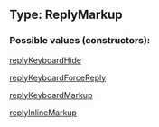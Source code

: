 ## Type: ReplyMarkup  

### Possible values (constructors):

[replyKeyboardHide](../constructors/replyKeyboardHide.md)  

[replyKeyboardForceReply](../constructors/replyKeyboardForceReply.md)  

[replyKeyboardMarkup](../constructors/replyKeyboardMarkup.md)  

[replyInlineMarkup](../constructors/replyInlineMarkup.md)  

